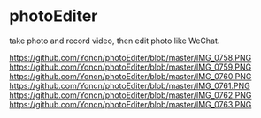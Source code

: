 # photoEditer
take photo and record video, then edit photo like WeChat.

https://github.com/Yoncn/photoEditer/blob/master/IMG_0758.PNG  https://github.com/Yoncn/photoEditer/blob/master/IMG_0759.PNG https://github.com/Yoncn/photoEditer/blob/master/IMG_0760.PNG https://github.com/Yoncn/photoEditer/blob/master/IMG_0761.PNG https://github.com/Yoncn/photoEditer/blob/master/IMG_0762.PNG https://github.com/Yoncn/photoEditer/blob/master/IMG_0763.PNG
